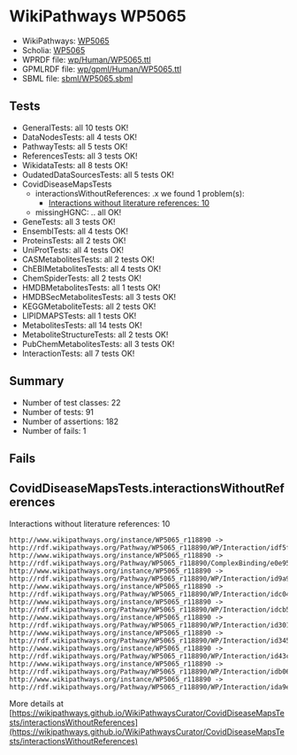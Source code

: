 # WikiPathways WP5065

* WikiPathways: [WP5065](https://identifiers.org/wikipathways:WP5065)
* Scholia: [WP5065](https://scholia.toolforge.org/wikipathways/WP5065)
* WPRDF file: [wp/Human/WP5065.ttl](../wp/Human/WP5065.ttl)
* GPMLRDF file: [wp/gpml/Human/WP5065.ttl](../wp/gpml/Human/WP5065.ttl)
* SBML file: [sbml/WP5065.sbml](../sbml/WP5065.sbml)

## Tests
* GeneralTests: all 10 tests OK!
* DataNodesTests: all 4 tests OK!
* PathwayTests: all 5 tests OK!
* ReferencesTests: all 3 tests OK!
* WikidataTests: all 8 tests OK!
* OudatedDataSourcesTests: all 5 tests OK!
* CovidDiseaseMapsTests
    * interactionsWithoutReferences: .x we found 1 problem(s):
        * [Interactions without literature references: 10](#9701cce1)
    * missingHGNC: .. all OK!
* GeneTests: all 3 tests OK!
* EnsemblTests: all 4 tests OK!
* ProteinsTests: all 2 tests OK!
* UniProtTests: all 4 tests OK!
* CASMetabolitesTests: all 2 tests OK!
* ChEBIMetabolitesTests: all 4 tests OK!
* ChemSpiderTests: all 2 tests OK!
* HMDBMetabolitesTests: all 1 tests OK!
* HMDBSecMetabolitesTests: all 3 tests OK!
* KEGGMetaboliteTests: all 2 tests OK!
* LIPIDMAPSTests: all 1 tests OK!
* MetabolitesTests: all 14 tests OK!
* MetaboliteStructureTests: all 2 tests OK!
* PubChemMetabolitesTests: all 3 tests OK!
* InteractionTests: all 7 tests OK!


## Summary

* Number of test classes: 22
* Number of tests: 91
* Number of assertions: 182
* Number of fails: 1

## Fails

<a name="9701cce1" />

## CovidDiseaseMapsTests.interactionsWithoutReferences

Interactions without literature references: 10
```
http://www.wikipathways.org/instance/WP5065_r118890 -> http://rdf.wikipathways.org/Pathway/WP5065_r118890/WP/Interaction/idf5f63b5b
http://www.wikipathways.org/instance/WP5065_r118890 -> http://rdf.wikipathways.org/Pathway/WP5065_r118890/ComplexBinding/e0e95
http://www.wikipathways.org/instance/WP5065_r118890 -> http://rdf.wikipathways.org/Pathway/WP5065_r118890/WP/Interaction/id9a9099b7
http://www.wikipathways.org/instance/WP5065_r118890 -> http://rdf.wikipathways.org/Pathway/WP5065_r118890/WP/Interaction/idc047fb67
http://www.wikipathways.org/instance/WP5065_r118890 -> http://rdf.wikipathways.org/Pathway/WP5065_r118890/WP/Interaction/idcb5a79c6
http://www.wikipathways.org/instance/WP5065_r118890 -> http://rdf.wikipathways.org/Pathway/WP5065_r118890/WP/Interaction/id30105322
http://www.wikipathways.org/instance/WP5065_r118890 -> http://rdf.wikipathways.org/Pathway/WP5065_r118890/WP/Interaction/id34540c1c
http://www.wikipathways.org/instance/WP5065_r118890 -> http://rdf.wikipathways.org/Pathway/WP5065_r118890/WP/Interaction/id43cd660f
http://www.wikipathways.org/instance/WP5065_r118890 -> http://rdf.wikipathways.org/Pathway/WP5065_r118890/WP/Interaction/idb065e73b
http://www.wikipathways.org/instance/WP5065_r118890 -> http://rdf.wikipathways.org/Pathway/WP5065_r118890/WP/Interaction/ida9ef11ca
```

More details at [https://wikipathways.github.io/WikiPathwaysCurator/CovidDiseaseMapsTests/interactionsWithoutReferences](https://wikipathways.github.io/WikiPathwaysCurator/CovidDiseaseMapsTests/interactionsWithoutReferences)

